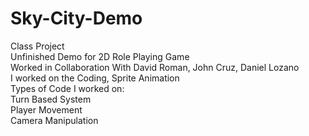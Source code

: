 # Sky-City-Demo
Class Project <br />
Unfinished Demo for 2D Role Playing Game <br />
Worked in Collaboration With David Roman, John Cruz, Daniel Lozano <br />
I worked on the Coding, Sprite Animation <br />
Types of Code I worked on: <br />
Turn Based System <br />
Player Movement <br />
Camera Manipulation <br />

